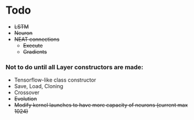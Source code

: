 # Todo

- ~~LSTM~~
- ~~Neuron~~
- ~~NEAT connections~~ 
	- ~~Execute~~
	- ~~Gradients~~

### Not to do until all Layer constructors are made:

- Tensorflow-like class constructor
- Save, Load, Cloning
- Crossover
- ~~Evolution~~
- ~~Modify kernel launches to have more capacity of neurons (current max 1024)~~
